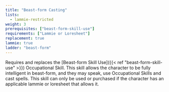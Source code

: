 ```yaml
---
title: "Beast-form Casting"
lists:
  - lammie-restricted
weight: 3
prerequisites: ["beast-form-skill-use"]
requirements: ["Lammie or Loresheet"]
replacement: true
lammie: true
ladder: "beast-form"
---
```


Requires and replaces the [Beast-form Skill Use]({{< ref "beast-form-skill-use" >}}) Occupational Skill. This skill allows the character to be fully intelligent in beast-form, and they may speak, use Occupational Skills and cast spells. This skill can only be used or purchased if the character has an applicable lammie or loresheet that allows it.

